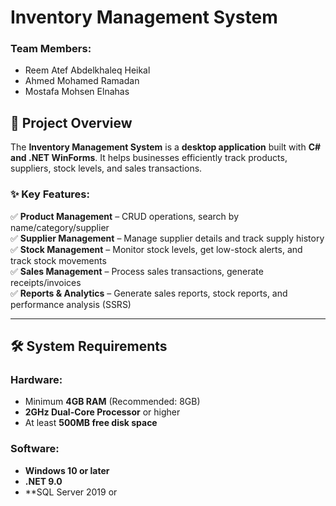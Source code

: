 # Inventory Management System

### Team Members:
- Reem Atef Abdelkhaleq Heikal
- Ahmed Mohamed Ramadan
- Mostafa Mohsen Elnahas

## 📌 Project Overview
The **Inventory Management System** is a **desktop application** built with **C# and .NET WinForms**. It helps businesses efficiently track products, suppliers, stock levels, and sales transactions.

### ✨ Key Features:
✅ **Product Management** – CRUD operations, search by name/category/supplier  
✅ **Supplier Management** – Manage supplier details and track supply history  
✅ **Stock Management** – Monitor stock levels, get low-stock alerts, and track stock movements  
✅ **Sales Management** – Process sales transactions, generate receipts/invoices  
✅ **Reports & Analytics** – Generate sales reports, stock reports, and performance analysis (SSRS)  

---

## 🛠️ System Requirements

### Hardware:
- Minimum **4GB RAM** (Recommended: 8GB)
- **2GHz Dual-Core Processor** or higher
- At least **500MB free disk space**

### Software:
- **Windows 10 or later**
- **.NET 9.0**
- **SQL Server 2019 or

